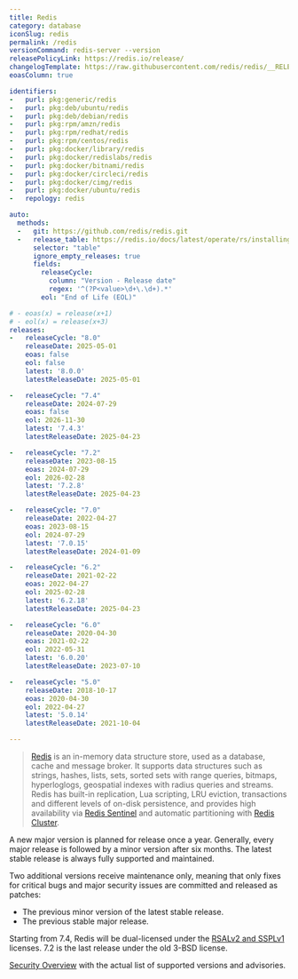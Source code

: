 ```yaml
---
title: Redis
category: database
iconSlug: redis
permalink: /redis
versionCommand: redis-server --version
releasePolicyLink: https://redis.io/release/
changelogTemplate: https://raw.githubusercontent.com/redis/redis/__RELEASE_CYCLE__/00-RELEASENOTES
eoasColumn: true

identifiers:
-   purl: pkg:generic/redis
-   purl: pkg:deb/ubuntu/redis
-   purl: pkg:deb/debian/redis
-   purl: pkg:rpm/amzn/redis
-   purl: pkg:rpm/redhat/redis
-   purl: pkg:rpm/centos/redis
-   purl: pkg:docker/library/redis
-   purl: pkg:docker/redislabs/redis
-   purl: pkg:docker/bitnami/redis
-   purl: pkg:docker/circleci/redis
-   purl: pkg:docker/cimg/redis
-   purl: pkg:docker/ubuntu/redis
-   repology: redis

auto:
  methods:
  -   git: https://github.com/redis/redis.git
  -   release_table: https://redis.io/docs/latest/operate/rs/installing-upgrading/product-lifecycle/
      selector: "table"
      ignore_empty_releases: true
      fields:
        releaseCycle:
          column: "Version - Release date"
          regex: '^(?P<value>\d+\.\d+).*'
        eol: "End of Life (EOL)"

# - eoas(x) = release(x+1)
# - eol(x) = release(x+3)
releases:
-   releaseCycle: "8.0"
    releaseDate: 2025-05-01
    eoas: false
    eol: false
    latest: '8.0.0'
    latestReleaseDate: 2025-05-01

-   releaseCycle: "7.4"
    releaseDate: 2024-07-29
    eoas: false
    eol: 2026-11-30
    latest: '7.4.3'
    latestReleaseDate: 2025-04-23

-   releaseCycle: "7.2"
    releaseDate: 2023-08-15
    eoas: 2024-07-29
    eol: 2026-02-28
    latest: '7.2.8'
    latestReleaseDate: 2025-04-23

-   releaseCycle: "7.0"
    releaseDate: 2022-04-27
    eoas: 2023-08-15
    eol: 2024-07-29
    latest: '7.0.15'
    latestReleaseDate: 2024-01-09

-   releaseCycle: "6.2"
    releaseDate: 2021-02-22
    eoas: 2022-04-27
    eol: 2025-02-28
    latest: '6.2.18'
    latestReleaseDate: 2025-04-23

-   releaseCycle: "6.0"
    releaseDate: 2020-04-30
    eoas: 2021-02-22
    eol: 2022-05-31
    latest: '6.0.20'
    latestReleaseDate: 2023-07-10

-   releaseCycle: "5.0"
    releaseDate: 2018-10-17
    eoas: 2020-04-30
    eol: 2022-04-27
    latest: '5.0.14'
    latestReleaseDate: 2021-10-04

---
```


> [Redis](https://redis.io/) is an in-memory data structure store, used
> as a database, cache and message broker. It supports data structures such as strings, hashes,
> lists, sets, sorted sets with range queries, bitmaps, hyperloglogs, geospatial indexes with radius
> queries and streams. Redis has built-in replication, Lua scripting, LRU eviction, transactions and
> different levels of on-disk persistence, and provides high availability via
> [Redis Sentinel](https://redis.io/docs/management/sentinel/) and automatic partitioning with
> [Redis Cluster](https://docs.redis.com/latest/rc/concepts/clustering/).


A new major version is planned for release once a year. Generally, every major release is followed
by a minor version after six months. The latest stable release is always fully supported and
maintained.

Two additional versions receive maintenance only, meaning that only fixes for critical bugs and
major security issues are committed and released as patches:

- The previous minor version of the latest stable release.
- The previous stable major release.

Starting from 7.4, Redis will be dual-licensed under the
[RSALv2 and SSPLv1](https://redis.com/blog/redis-adopts-dual-source-available-licensing/) licenses.
7.2 is the last release under the old 3-BSD license.

[Security Overview](https://github.com/redis/redis/security) with the actual list of supported versions and advisories.
